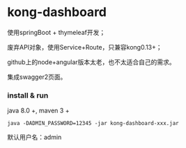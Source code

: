 # kong-dashboard
使用springBoot + thymeleaf开发；

废弃API对象，使用Service+Route，只兼容kong0.13+；

github上的node+angular版本太老，也不太适合自己的需求。

集成swagger2页面。

### install & run

java 8.0 +, maven 3 +

    
    java -DADMIN_PASSWORD=12345 -jar kong-dashboard-xxx.jar 
    
 默认用户名：admin